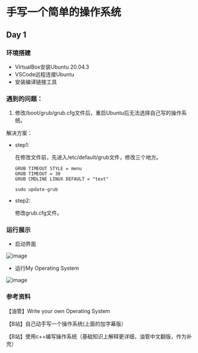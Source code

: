 # 手写一个简单的操作系统

## Day 1

### 环境搭建

* VirtualBox安装Ubuntu 20.04.3
* VSCode远程连接Ubuntu
* 安装编译链接工具

### 遇到的问题：

1. 修改/boot/grub/grub.cfg文件后，重启Ubuntu后无法选择自己写的操作系统。

解决方案：

* step1:

  在修改文件前，先进入/etc/default/grub文件，修改三个地方。
  
  ```
  GRUB TIMEOUT STYLE = menu
  GRUB TIMEOUT = 30
  GRUB CMDLINE LINUX DEFAULT = "text"
  
  sudo update-grub
  ```
  
* step2:

  修改grub.cfg文件。
  
### 运行展示
* 启动界面

![image](https://github.com/xiao-yang25/myos/assets/92993462/9555d75f-e23e-472c-85bc-ee514d496771)

* 运行My Operating System

![image](https://github.com/xiao-yang25/myos/assets/92993462/911fd7ab-71e1-46e3-816f-03eca4a2a9d6)

### 参考资料

【油管】Write your own Operating System

【B站】自己动手写一个操作系统(上面的加字幕版）

【B站】使用c++编写操作系统（基础知识上解释更详细，油管中文翻版，作为补充）


